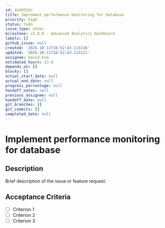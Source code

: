 ```yaml
---
id: 4a5033dc
title: Implement performance monitoring for database
priority: high
status: todo
issue_type: other
milestone: v1.8.0 - Advanced Analytics Dashboard
labels: []
github_issue: null
created: '2025-10-11T16:52:43.113116'
updated: '2025-10-11T16:52:43.113121'
assignee: david.kim
estimated_hours: 13.0
depends_on: []
blocks: []
actual_start_date: null
actual_end_date: null
progress_percentage: null
handoff_notes: null
previous_assignee: null
handoff_date: null
git_branches: []
git_commits: []
completed_date: null
---
```


# Implement performance monitoring for database

## Description

Brief description of the issue or feature request.

## Acceptance Criteria

- [ ] Criterion 1
- [ ] Criterion 2
- [ ] Criterion 3